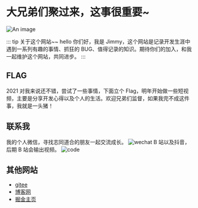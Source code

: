# 大兄弟们聚过来，这事很重要~

![An image](/assets/bg.jpg)

::: tip 关于这个网站~~
hello 你们好，我是 Jimmy，这个网站是记录开发生涯中遇到一系列有趣的事情、抓狂的 BUG、值得记录的知识。期待你们的加入，和我一起维护这个网站，共同进步。
:::

## FLAG

2021 对我来说还不错，尝试了一些事情，下面立个 Flag，明年开始做一些短视频，主要是分享开发心得以及个人的生活。欢迎兄弟们监督，如果我完不成这件事，我就是一头猪！

## 联系我

我的个人微信，寻找志同道合的朋友一起交流成长。
![wechat](/assets/wechat.jpg)
B 站以及抖音，后期 B 站会输出视频。
![code](/assets/code.jpg)

## 其他网站

- [gitee](https://gitee.com/jimmyxuexue)
- [博客网](https://github.com/Jimmylxue/blog)
- [掘金主页](https://juejin.cn/user/2296218359183918)

<!-- ::: warning
This is a warning
:::

::: danger
This is a dangerous warning
:::

::: danger STOP
Danger zone, do not proceed
::: -->

<!-- <img :src="$withBase('/bg.jpg')" alt="foo" /> -->

<!-- ```html
<img :src="$withBase('/bg.jpg')" alt="foo" />
```

```js{4}
export default {
  data () {
    return {
      msg: 'Highlighted!'
    }
  }
}
``` -->
